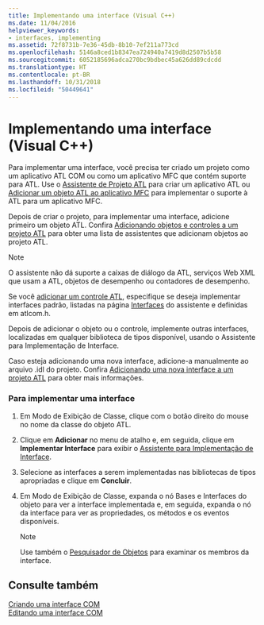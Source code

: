 ```yaml
---
title: Implementando uma interface (Visual C++)
ms.date: 11/04/2016
helpviewer_keywords:
- interfaces, implementing
ms.assetid: 72f8731b-7e36-45db-8b10-7ef211a773cd
ms.openlocfilehash: 5146a8ced1b8347ea724940a7419d8d2507b5b58
ms.sourcegitcommit: 6052185696adca270bc9bdbec45a626dd89cdcdd
ms.translationtype: HT
ms.contentlocale: pt-BR
ms.lasthandoff: 10/31/2018
ms.locfileid: "50449641"
---
```

# <a name="implementing-an-interface-visual-c"></a>Implementando uma interface (Visual C++)

Para implementar uma interface, você precisa ter criado um projeto como um aplicativo ATL COM ou como um aplicativo MFC que contém suporte para ATL. Use o [Assistente de Projeto ATL](../atl/reference/atl-project-wizard.md) para criar um aplicativo ATL ou [Adicionar um objeto ATL ao aplicativo MFC](../mfc/reference/adding-atl-support-to-your-mfc-project.md) para implementar o suporte à ATL para um aplicativo MFC.

Depois de criar o projeto, para implementar uma interface, adicione primeiro um objeto ATL. Confira [Adicionando objetos e controles a um projeto ATL](../atl/reference/adding-objects-and-controls-to-an-atl-project.md) para obter uma lista de assistentes que adicionam objetos ao projeto ATL.

> [!NOTE]
>  O assistente não dá suporte a caixas de diálogo da ATL, serviços Web XML que usam a ATL, objetos de desempenho ou contadores de desempenho.

Se você [adicionar um controle ATL](../atl/reference/adding-an-atl-control.md), especifique se deseja implementar interfaces padrão, listadas na página [Interfaces](../atl/reference/interfaces-atl-control-wizard.md) do assistente e definidas em atlcom.h.

Depois de adicionar o objeto ou o controle, implemente outras interfaces, localizadas em qualquer biblioteca de tipos disponível, usando o Assistente para Implementação de Interface.

Caso esteja adicionando uma nova interface, adicione-a manualmente ao arquivo .idl do projeto. Confira [Adicionando uma nova interface a um projeto ATL](../atl/reference/adding-a-new-interface-in-an-atl-project.md) para obter mais informações.

### <a name="to-implement-an-interface"></a>Para implementar uma interface

1. Em Modo de Exibição de Classe, clique com o botão direito do mouse no nome da classe do objeto ATL.

1. Clique em **Adicionar** no menu de atalho e, em seguida, clique em **Implementar Interface** para exibir o [Assistente para Implementação de Interface](../ide/implement-interface-wizard.md).

1. Selecione as interfaces a serem implementadas nas bibliotecas de tipos apropriadas e clique em **Concluir**.

1. Em Modo de Exibição de Classe, expanda o nó Bases e Interfaces do objeto para ver a interface implementada e, em seguida, expanda o nó da interface para ver as propriedades, os métodos e os eventos disponíveis.

   > [!NOTE]
   > Use também o [Pesquisador de Objetos](/visualstudio/ide/viewing-the-structure-of-code) para examinar os membros da interface.

## <a name="see-also"></a>Consulte também

[Criando uma interface COM](../ide/creating-a-com-interface-visual-cpp.md)<br>
[Editando uma interface COM](../ide/editing-a-com-interface.md)